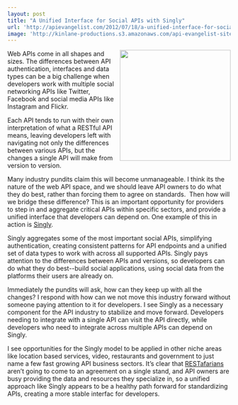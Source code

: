 ```yaml
---
layout: post
title: "A Unified Interface for Social APIs with Singly"
url: 'http://apievangelist.com/2012/07/18/a-unified-interface-for-social-apis-with-singly/'
image: 'http://kinlane-productions.s3.amazonaws.com/api-evangelist-site/blog/singly-logo.png'
---
```


[<img class="c1" src="http://kinlane-productions.s3.amazonaws.com/api-evangelist/singly/singly-logo.png" alt="" width="250" align="right" />][1]

Web APIs come in all shapes and sizes. The differences between API authentication, interfaces and data types can be a big challenge when developers work with multiple social networking APIs like Twitter, Facebook and social media APIs like Instagram and Flickr.

Each API tends to run with their own interpretation of what a RESTful API means, leaving developers left with navigating not only the differences between various APIs, but the changes a single API will make from version to version.

Many industry pundits claim this will become unmanageable. I think its the nature of the web API space, and we should leave API owners to do what they do best, rather than forcing them to agree on standards.  Then how will we bridge these difference? This is an important opportunity for providers to step in and aggregate critical APIs within specific sectors, and provide a unified interface that developers can depend on. One example of this in action is [Singly][1].

Singly aggregates some of the most important social APIs, simplifying authentication, creating consistent patterns for API endpoints and a unified set of data types to work with across all supported APIs. Singly pays attention to the differences between APIs and versions, so developers can do what they do best--build social applications, using social data from the platforms their users are already on.

Immediately the pundits will ask, how can they keep up with all the changes? I respond with how can we not move this industry forward without someone paying attention to it for developers. I see Singly as a necessary component for the API industry to stabilize and move forward. Developers needing to integrate with a single API can visit the API directly, while developers who need to integrate across multiple APIs can depend on Singly.

I see opportunities for the Singly model to be applied in other niche areas like location based services, video, restaurants and government to just name a few fast growing API business sectors. It’s clear that [RESTafarians][2] aren’t going to come to an agreement on a single stand, and API owners are busy providing the data and resources they specialize in, so a unified approach like Singly appears to be a healthy path forward for standardizing APIs, creating a more stable interfac for developers.

   [1]: https://www.singly.com/ (Singly)
   [2]: http://mikeschinkel.com/blog/whatisarestafarian/ (RESTafarians)
